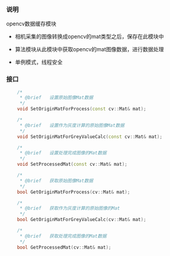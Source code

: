 ### 说明

opencv数据缓存模块

- 相机采集的图像转换成opencv的mat类型之后，保存在此模块中

- 算法模块从此模块中获取opencv的mat图像数据，进行数据处理
- 单例模式，线程安全

### 接口

```c++
	/*
	 * @brief	设置原始图像Mat数据
	 */
	void SetOriginMatForProcess(const cv::Mat& mat);

	/*
	 * @brief	设置作为灰度计算的原始图像Mat数据
	 */
	void SetOriginMatForGreyValueCalc(const cv::Mat& mat);

	/*
	 * @brief	设置处理完成图像的Mat数据
	 */
	void SetProcessedMat(const cv::Mat& mat);

	/*
	 * @brief	获取原始图像Mat数据
	 */
	bool GetOriginMatForProcess(cv::Mat& mat);

	/*
	 * @brief	获取作为灰度计算的原始图像的Mat
	 */
	bool GetOriginMatForGreyValueCalc(cv::Mat& mat);

	/*
	 * @brief	获取处理完成图像的Mat数据
	 */
	bool GetProcessedMat(cv::Mat& mat);
```

